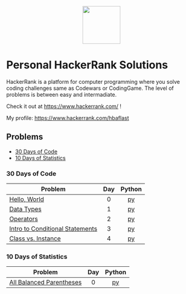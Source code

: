 <p align="center">
    <a href="https://www.hackerrank.com/">
        <img height=100 src="https://miro.medium.com/max/5522/1*JhV105AX1GNhHhqc8ZunEg.png">
    </a>
</p>

# Personal HackerRank Solutions

HackerRank is a platform for computer programming where you solve coding challenges same as Codewars or CodingGame. The level of problems is between easy and intermadiate.

Check it out at https://www.hackerrank.com/ !

My profile: https://www.hackerrank.com/hbaflast

## Problems

* [30 Days of Code](#30-days-of-code)
* [10 Days of Statistics](#10-days-of-statistics)

### 30 Days of Code

| Problem | Day | Python |
|---------|:----------:|:------:|
| [Hello, World](https://www.hackerrank.com/challenges/30-hello-world/problem) | 0 | [py](30%20Days%20of%20Code/Hello,%20World/solution.py) |
| [Data Types](https://www.hackerrank.com/challenges/30-data-types/problem) | 1 | [py](30%20Days%20of%20Code/Data%20Types/solution.py) |
| [Operators](https://www.hackerrank.com/challenges/30-operators/problem) | 2 | [py](30%20Days%20of%20Code/Operators/solution.py) |
| [Intro to Conditional Statements](https://www.hackerrank.com/challenges/30-conditional-statements/problem) | 3 | [py](30%20Days%20of%20Code/Intro%20to%20Conditional%20Statements/solution.py) |
| [Class vs. Instance](https://www.hackerrank.com/challenges/30-class-vs-instance/problem) | 4 | [py](30%20Days%20of%20Code/Class%20vs.%20Instance/solution.py) |

### 10 Days of Statistics

| Problem | Day | Python |
|---------|:----------:|:------:|
| [All Balanced Parentheses](https://www.codewars.com/kata/5426d7a2c2c7784365000783) | 0 | [py](All%20Balanced%20Parentheses/solution.py) |
